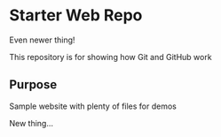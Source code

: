
# Starter Web Repo

Even newer thing! 

This repository is for showing how Git and GitHub work

## Purpose

Sample website with plenty of files for demos

New thing...